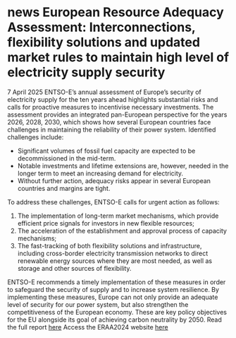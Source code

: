 #  news European Resource Adequacy Assessment: Interconnections, flexibility solutions and updated market rules to maintain high level of electricity supply security
7 April 2025
ENTSO-E’s annual assessment of Europe’s security of electricity supply for the ten years ahead highlights substantial risks and calls for proactive measures to incentivise necessary investments. The assessment provides an integrated pan-European perspective for the years 2026, 2028, 2030, which shows how several European countries face challenges in maintaining the reliability of their power system.
Identified challenges include:
  * Significant volumes of fossil fuel capacity are expected to be decommissioned in the mid-term. 
  * Notable investments and lifetime extensions are, however, needed in the longer term to meet an increasing demand for electricity. 
  * Without further action, adequacy risks appear in several European countries and margins are tight. 


To address these challenges, ENTSO-E calls for urgent action as follows: 
  1. The implementation of long-term market mechanisms, which provide efficient price signals for investors in new flexible resources; 
  2. The acceleration of the establishment and approval process of capacity mechanisms; 
  3. The fast-tracking of both flexibility solutions and infrastructure, including cross-border electricity transmission networks to direct renewable energy sources where they are most needed, as well as storage and other sources of flexibility. 


ENTSO-E recommends a timely implementation of these measures in order to safeguard the security of supply and to increase system resilience. 
By implementing these measures, Europe can not only provide an adequate level of security for our power system, but also strengthen the competitiveness of the European economy. These are key policy objectives for the EU alongside its goal of achieving carbon neutrality by 2050. 
Read the full report [here](https://eepublicdownloads.blob.core.windows.net/public-cdn-container/clean-documents/sdc-documents/ERAA/2024/report/ERAA_2024_Executive_Report.pdf)
Access the ERAA2024 website [here](https://www.entsoe.eu/eraa/2024/)